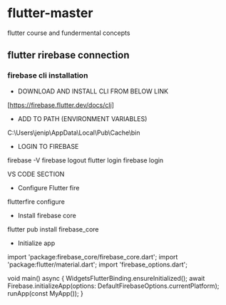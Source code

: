 # flutter-master
flutter course and fundermental concepts

## flutter rirebase connection
### firebase cli installation

- DOWNLOAD AND INSTALL CLI FROM BELOW LINK

[https://firebase.flutter.dev/docs/cli]

- ADD TO PATH (ENVIRONMENT VARIABLES)

C:\Users\jenip\AppData\Local\Pub\Cache\bin

- LOGIN TO FIREBASE

firebase -V
firebase logout
flutter login
firebase login

VS CODE SECTION

- Configure Flutter fire

flutterfire configure

- Install firebase core

flutter pub install firebase_core

-  Initialize app

import 'package:firebase_core/firebase_core.dart';
import 'package:flutter/material.dart';
import 'firebase_options.dart';

void main() async {
  WidgetsFlutterBinding.ensureInitialized();
  await Firebase.initializeApp(options: DefaultFirebaseOptions.currentPlatform);
  runApp(const MyApp());
}

